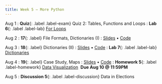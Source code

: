 ```yaml
---
title: Week 5 — More Python
---
```


Aug 1
: **Quiz**{: .label .label-exam} Quiz 2: Tables, Functions and Loops
: **Lab 6**{: .label .label-lab} [For Loops](#)

Aug 2
: **17**{: .label} File Formats, Dictionaries (I)
  : [Slides](#) &#8226; [Code](#)

Aug 3
: **18**{: .label} Dictionaries (II)
  : [Slides](#) &#8226; [Code](#)
: **Lab 7**{: .label .label-lab} [Dictionaries](#)

Aug 4
: **19**{: .label} Case Study, Maps
  : [Slides](#) &#8226; [Code](#)
: **Homework 5**{: .label .label-homework} [Data Visualization](#) &nbsp;**Due Aug 10 @ 11:59PM**

Aug 5
: **Discussion 5**{: .label .label-discussion} Data in Elections
